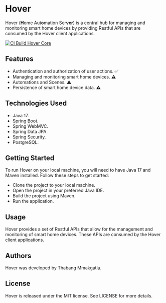 # Hover
Hover (**H**ome Aut**o**mation Ser**ver**) is a central hub for managing and monitoring smart home devices by providing Restful APIs that are consumed by the Hover client applications.

[![CI Build Hover Core](https://github.com/Teiyem/hover-iot-core/actions/workflows/hover-iot-core-ci.yml/badge.svg)](https://github.com/Teiyem/hover-iot-core/actions/workflows/hover-iot-core-ci.yml)

## Features
* Authentication and authorization of user actions. ✅
* Managing and monitoring smart home devices. ⚠️
* Automations and Scenes. ⚠️
* Persistence of smart home device data. ⚠️

## Technologies Used
* Java 17.
* Spring Boot.
* Spring WebMVC.
* Spring Data JPA.
* Spring Security.
* PostgreSQL.

## Getting Started
To run Hover on your local machine, you will need to have Java 17 and Maven installed. Follow these steps to get started:
* Clone the project to your local machine.
* Open the project in your preferred Java IDE.
* Build the project using Maven.
* Run the application.

## Usage
Hover provides a set of Restful APIs that allow for the management and monitoring of smart home devices. These APIs are consumed by the Hover client applications.

## Authors
Hover was developed by Thabang Mmakgatla.

## License
Hover is released under the MIT license. See LICENSE for more details.
